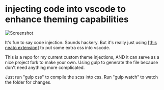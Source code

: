 # injecting code into vscode to enhance theming capabilities

![Screenshot](https://i.giphy.com/media/eCqFYAVjjDksg/giphy.webp)

It's fun to say code injection. Sounds hackery. But it's really just using [[this neato extension]](https://marketplace.visualstudio.com/items?itemName=be5invis.vscode-custom-css) to put some extra css into vscode.

This is a repo for my current custom theme injections, AND it can serve as a nice project fork to make your own. Using gulp to generate the file because don't need anything more complicated.

Just run "gulp css" to compile the scss into css. Run "gulp watch" to watch the folder for changes.
